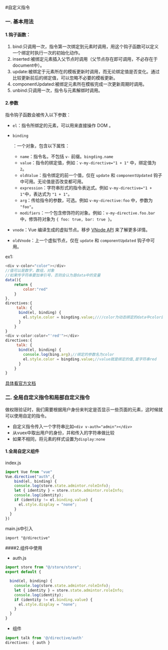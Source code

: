 #自定义指令

### 一. 基本用法

#### 1.钩子函数：

1. bind:只调用一次，指令第一次绑定到元素时调用，用这个钩子函数可以定义一个绑定时执行一次的初始化动作。
2. inserted:被绑定元素插入父节点时调用（父节点存在即可调用，不必存在于document中）。
3. update:被绑定于元素所在的模板更新时调用，而无论绑定值是否变化。通过比较更新前后的绑定值，可以忽略不必要的模板更新。
4. componentUpdated:被绑定元素所在模板完成一次更新周期时调用。
5. unbind:只调用一次，指令与元素解绑时调用。

#### 2.参数

指令钩子函数会被传入以下参数：

- `el`：指令所绑定的元素，可以用来直接操作 DOM 。

- `binding`

  ：一个对象，包含以下属性：

  - `name`：指令名，不包括 `v-` 前缀。`bingding.name`
  - `value`：指令的绑定值，例如：`v-my-directive="1 + 1"` 中，绑定值为 `2`。
  - `oldValue`：指令绑定的前一个值，仅在 `update` 和 `componentUpdated` 钩子中可用。无论值是否改变都可用。
  - `expression`：字符串形式的指令表达式。例如 `v-my-directive="1 + 1"`中，表达式为 `"1 + 1"`。
  - `arg`：传给指令的参数，可选。例如 `v-my-directive:foo` 中，参数为 `"foo"`。
  - `modifiers`：一个包含修饰符的对象。例如：`v-my-directive.foo.bar` 中，修饰符对象为 `{ foo: true, bar: true }`。

- `vnode`：Vue 编译生成的虚拟节点。移步 [VNode API](https://cn.vuejs.org/v2/api/#VNode-%E6%8E%A5%E5%8F%A3) 来了解更多详情。

- `oldVnode`：上一个虚拟节点，仅在 `update` 和 `componentUpdated` 钩子中可用。

ex1:

```javascript
<div v-color="color"></div> 
//值可以是数字，数组，对象
//如果传字符串要加单引号，否则会认为是data中的变量
data(){
    return {
        color:"red"
    }  
},
directives:{
     talk: {
      bind(el, binding) {
        el.style.color = bingding.value;////color为动态绑定的data中color的值
      }
    }
}
<div v-color:color="'red'"></div>
directives:{
     talk: {
      bind(el, binding) {
        console.log(bing.arg);//绑定的参数名为color
        el.style.color = bingding.value;//value就是绑定的值,是字符串red
      }
    }
}

```

[具体看官方文档](<https://cn.vuejs.org/v2/guide/custom-directive.html>)

### 二. 全局自定义指令和局部自定义指令

做权限验证时，我们需要根据用户身份来判定是否显示一些页面的元素，这时候就可以使用自定的指令。

* 自定义指令传入一个字符串比如`<div v-auth="admin"></div>`
* 从vuex中取出用户的身份，并和传入的字符串做比较
* 如果不相同，将元素的样式设置为`display:none`

#### 1.全局自定义组件

index.js

```javascript
import Vue from "vue"
Vue.directive("auth",{
    bind(el, binding) {
    console.log(store.state.admintor.roleInfo);
    let { identity } = store.state.admintor.roleInfo;
    console.log(identity);
    if (identity != el.binding.value) {
      el.style.display = "none";
    }
  }
})
```

main.js中引入

`import "@/directive"`

####2.组件中使用

* auth.js

```javascript
import store from "@/store/store";
export default {

  bind(el, binding) {
    console.log(store.state.admintor.roleInfo);
    let { identity } = store.state.admintor.roleInfo;
    console.log(identity);
    if (identity != el.binding.value) {
      el.style.display = "none";
    }
  }
}
```

* 组件

````javascript
import talk from '@/directive/auth'
directives: { auth }
````



